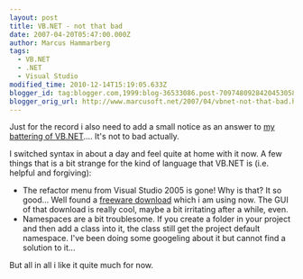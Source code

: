 ```yaml
---
layout: post
title: VB.NET - not that bad
date: 2007-04-20T05:47:00.000Z
author: Marcus Hammarberg
tags:
  - VB.NET
  - .NET
  - Visual Studio
modified_time: 2010-12-14T15:19:05.633Z
blogger_id: tag:blogger.com,1999:blog-36533086.post-7097480928420453058
blogger_orig_url: http://www.marcusoft.net/2007/04/vbnet-not-that-bad.html
---
```


Just for
the record i also need to add a small notice as an answer to [my
battering of
VB.NET](http://marcushammarberg.blogspot.com/2007/03/vbnet-or-c.html)....
It's not to bad actually.

I switched syntax in about a day and feel quite at home with it now. A
few things that is a bit strange for the kind of language that VB.NET is
(i.e. helpful and forgiving):

-   The refactor menu from Visual Studio 2005 is gone! Why is that? It
    so good... Well found a [freeware
    download](http://www.devexpress.com/Products/NET/IDETools/VBRefactor/)
    which i am using now. The GUI of that download is really cool, maybe
    a bit irritating after a while, even.
-   Namespaces are a bit troublesome. If you create a folder in your
    project and then add a class into it, the class still get the
    project default namespace. I've been doing some googeling about it
    but cannot find a solution to it...

But all in all i like it quite much for now.
